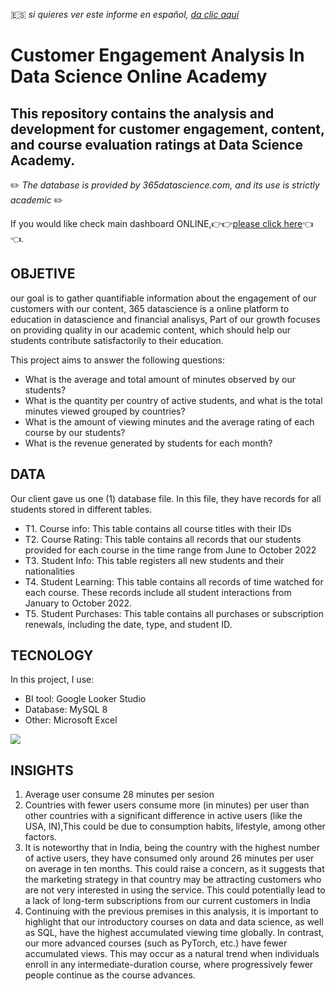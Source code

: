 🇪🇸 _si quieres ver este informe en español, [da clic aquí](https://github.com/PyAngel/customer-engagement-analysis-in-data-science-online-academy/blob/main/README_ESP.md)_
# Customer Engagement Analysis In Data Science Online Academy
## This repository contains the analysis and development for customer engagement, content, and course evaluation ratings at Data Science Academy.
✏️ _The database is provided by 365datascience.com, and its use is strictly academic_ ✏️

If you would like check main dashboard ONLINE,👉👉[please click here](https://lookerstudio.google.com/reporting/24a9a17c-7c7e-436c-b65a-7a2b25a14109)👈👈. 

## OBJETIVE
our goal is to gather quantifiable information about the engagement of our customers with our content, 365 datascience is a online platform to education in datascience and financial analisys,
Part of our growth focuses on providing quality in our academic content, which should help our students contribute satisfactorily to their education.

This project aims to answer the following questions: 
- What is the average and total amount of minutes observed by our students?
- What is the quantity per country of active students, and what is the total minutes viewed grouped by countries?
- What is the amount of viewing minutes and the average rating of each course by our students?
- What is the revenue generated by students for each month?


## DATA

Our client gave us one (1) database file. In this file, they have records for all students stored in different tables.
- T1. Course info: This table contains all course titles with their IDs
- T2. Course Rating: This table contains all records that our students provided for each course in the time range from June to October 2022
- T3. Student Info: This table registers all new students and their nationalities
- T4. Student Learning: This table contains all records of time watched for each course. These records include all student interactions from January to October 2022.
- T5. Student Purchases: This table contains all purchases or subscription renewals, including the date, type, and student ID.

## TECNOLOGY

In this project, I use:

- BI tool: Google Looker Studio
- Database: MySQL 8
- Other: Microsoft Excel

<p align="left">
  <a href="https://skillicons.dev">
    <img src="https://skillicons.dev/icons?i=gcp,mysql" />
  </a>
</p>

## INSIGHTS
1. Average user consume 28 minutes per sesion
2. Countries with fewer users consume more (in minutes) per user than other countries with a significant difference in active users (like the USA, IN),This could be due to consumption habits, lifestyle, among other factors.
3. It is noteworthy that in India, being the country with the highest number of active users, they have consumed only around 26 minutes per user on average in ten months. This could raise a concern, as it suggests that the marketing strategy in that country may be attracting customers who are not very interested in using the service. This could potentially lead to a lack of long-term subscriptions from our current customers in India
4. Continuing with the previous premises in this analysis, it is important to highlight that our introductory courses on data and data science, as well as SQL, have the highest accumulated viewing time globally. In contrast, our more advanced courses (such as PyTorch, etc.) have fewer accumulated views. This may occur as a natural trend when individuals enroll in any intermediate-duration course, where progressively fewer people continue as the course advances.

